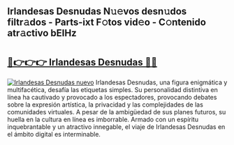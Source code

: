 ## Irlandesas Desnudas N𝚞𝚎vos desn𝚞dos filtr𝚊dos - Parts-ixt F𝚘tos vid𝚎o - C𝚘ntenido atr𝚊ctivo bEIHz

# <h2><a href="http://mb2gv6s.tromn.icu/?c=Irlandesas+Desnudas">🔗👉👉👉 Irlandesas Desnudas 🔗🔗</a></h2>

[![Irlandesas Desnudas nuevo](https://i.imgur.com/pEAQMta.gif)](http://mb2gv6s.tromn.icu/?c=Irlandesas+Desnudas)
Irlandesas Desnudas, una figura enigmática y multifacética, desafía las etiquetas simples. Su personalidad distintiva en línea ha cautivado y provocado a los espectadores, provocando debates sobre la expresión artística, la privacidad y las complejidades de las comunidades virtuales. A pesar de la ambigüedad de sus planes futuros, su huella en la cultura en línea es imborrable. Armado con un espíritu inquebrantable y un atractivo innegable, el viaje de Irlandesas Desnudas en el ámbito digital es interminable.
